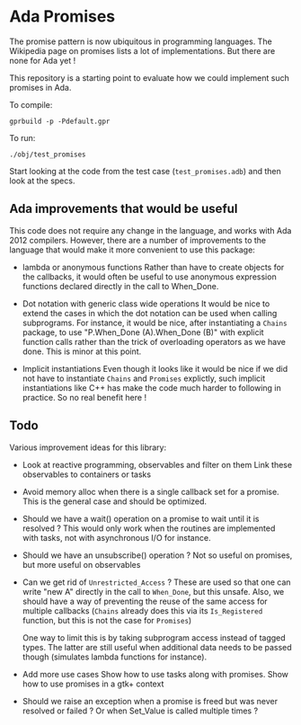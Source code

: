 
Ada Promises
============

The promise pattern is now ubiquitous in programming languages.
The Wikipedia page on promises lists a lot of implementations.
But there are none for Ada yet !

This repository is a starting point to evaluate how we could
implement such promises in Ada.

To compile:

    gprbuild -p -Pdefault.gpr

To run:

    ./obj/test_promises

Start looking at the code from the test case (`test_promises.adb`)
and then look at the specs.

Ada improvements that would be useful
-------------------------------------

This code does not require any change in the language, and works with
Ada 2012 compilers.
However, there are a number of improvements to the language that would
make it more convenient to use this package:

   - lambda or anonymous functions
     Rather than have to create objects for the callbacks, it would often
     be useful to use anonymous expression functions declared directly
     in the call to When_Done.

   - Dot notation with generic class wide operations
     It would be nice to extend the cases in which the dot notation can be
     used when calling subprograms. For instance, it would be nice, after
     instantiating a `Chains` package, to use "P.When_Done (A).When_Done (B)"
     with explicit function calls rather than the trick of overloading
     operators as we have done.
     This is minor at this point.

   - Implicit instantiations
     Even though it looks like it would be nice if we did not have to
     instantiate `Chains` and `Promises` explictly, such implicit
     instantiations like C++ has make the code much harder to following
     in practice. So no real benefit here !

Todo
----

Various improvement ideas for this library:

   - Look at reactive programming, observables and filter on them
     Link these observables to containers or tasks

   - Avoid memory alloc when there is a single callback set for a
     promise. This is the general case and should be optimized.

   - Should we have a wait() operation on a promise to wait until it is
     resolved ? This would only work when the routines are implemented
     with tasks, not with asynchronous I/O for instance.

   - Should we have an unsubscribe() operation ?
     Not so useful on promises, but more useful on observables

   - Can we get rid of `Unrestricted_Access` ?
     These are used so that one can write "new A" directly in the call
     to `When_Done`, but this unsafe.
     Also, we should have a way of preventing the reuse of the same access
     for multiple callbacks (`Chains` already does this via its
     `Is_Registered` function, but this is not the case for `Promises`)

     One way to limit this is by taking subprogram access instead of
     tagged types. The latter are still useful when additional data needs
     to be passed though (simulates lambda functions for instance).

   - Add more use cases
     Show how to use tasks along with promises.
     Show how to use promises in a gtk+ context

   - Should we raise an exception when a promise is freed but was never
     resolved or failed ?
     Or when Set_Value is called multiple times ?
